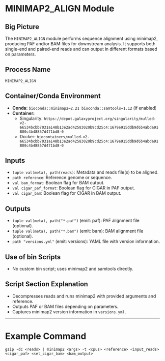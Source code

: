 # MINIMAP2_ALIGN Module

## Big Picture
The `MINIMAP2_ALIGN` module performs sequence alignment using minimap2, producing PAF and/or BAM files for downstream analysis. It supports both single-end and paired-end reads and can output in different formats based on parameters.

## Process Name
`MINIMAP2_ALIGN`

## Container/Conda Environment
- **Conda:** `bioconda::minimap2=2.21 bioconda::samtools=1.12` (if enabled)
- **Container:**
  - Singularity: `https://depot.galaxyproject.org/singularity/mulled-v2-66534bcbb7031a148b13e2ad42583020b9cd25c4:1679e915ddb9d6b4abda91880c4b48857d471bd8-0`
  - Docker: `biocontainers/mulled-v2-66534bcbb7031a148b13e2ad42583020b9cd25c4:1679e915ddb9d6b4abda91880c4b48857d471bd8-0`

## Inputs
- `tuple val(meta), path(reads)`: Metadata and reads file(s) to be aligned.
- `path reference`: Reference genome or sequence.
- `val bam_format`: Boolean flag for BAM output.
- `val cigar_paf_format`: Boolean flag for CIGAR in PAF output.
- `val cigar_bam`: Boolean flag for CIGAR in BAM output.

## Outputs
- `tuple val(meta), path("*.paf")` (emit: paf): PAF alignment file (optional).
- `tuple val(meta), path("*.bam")` (emit: bam): BAM alignment file (optional).
- `path "versions.yml"` (emit: versions): YAML file with version information.

## Use of bin Scripts
- No custom bin script; uses minimap2 and samtools directly.

## Script Section Explanation
- Decompresses reads and runs minimap2 with provided arguments and reference.
- Outputs PAF or BAM files depending on parameters.
- Captures minimap2 version information in `versions.yml`.

---

# Example Command
```
gzip -dc <reads> | minimap2 <args> -t <cpus> <reference> <input_reads> <cigar_paf> <set_cigar_bam> <bam_output>
```
